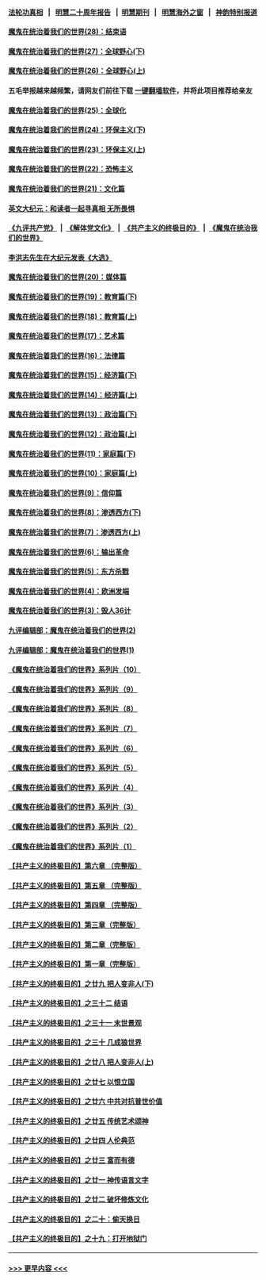 #### [法轮功真相](https://github.com/gfw-breaker/truth/blob/master/README.md?t=0) &nbsp;&nbsp;|&nbsp;&nbsp; [明慧二十周年报告](https://github.com/gfw-breaker/mh-reports/blob/master/README.md?t=0) &nbsp;&nbsp;|&nbsp;&nbsp;[明慧期刊](https://github.com/gfw-breaker/mh-qikan) &nbsp;&nbsp;|&nbsp;&nbsp; [明慧海外之窗](https://github.com/gfw-breaker/mh-news/blob/master/README.md?t=0) &nbsp;&nbsp;|&nbsp;&nbsp; [神韵特别报道](https://github.com/gfw-breaker/mh-news/blob/master/shenyun.md?t=0)
#### [魔鬼在统治着我们的世界(28)：结束语](../pages/nsc422/n10936246.md?t=07051702) 
#### [魔鬼在统治着我们的世界(27)：全球野心(下)](../pages/nsc422/n10928319.md?t=07051702) 
#### [魔鬼在统治着我们的世界(26)：全球野心(上)](../pages/nsc422/n10900318.md?t=07051702) 
#### 五毛举报越来越频繁，请网友们前往下载 [一键翻墙软件](https://github.com/gfw-breaker/ssr-accounts)，并将此项目推荐给亲友
#### [魔鬼在统治着我们的世界(25)：全球化](../pages/nsc422/n10788205.md?t=07051702) 
#### [魔鬼在统治着我们的世界(24)：环保主义(下)](../pages/nsc422/n10695307.md?t=07051702) 
#### [魔鬼在统治着我们的世界(23)：环保主义(上)](../pages/nsc422/n10688613.md?t=07051702) 
#### [魔鬼在统治着我们的世界(22)：恐怖主义](../pages/nsc422/n10614727.md?t=07051702) 
#### [魔鬼在统治着我们的世界(21)：文化篇](../pages/nsc422/n10597706.md?t=07051702) 
#### [英文大纪元：和读者一起寻真相 无所畏惧](../pages/nsc422/n12542027.md?t=07051702) 
#### [《九评共产党》](https://github.com/begood0513/9ping.md/blob/master/README.md) &nbsp;|&nbsp; [《解体党文化》](../../../../jtdwh.md/blob/master/README.md)  &nbsp;|&nbsp; [《共产主义的终极目的》](../../../../gczydzjmd.md/blob/master/README.md) &nbsp;|&nbsp; [《魔鬼在统治我们的世界》](../../../../mgztzwmdsj.md/blob/master/README.md) 
#### [李洪志先生在大纪元发表《大选》](../pages/nsc422/n12534746.md?t=07051702) 
#### [魔鬼在统治着我们的世界(20)：媒体篇](../pages/nsc422/n10586579.md?t=07051702) 
#### [魔鬼在统治着我们的世界(19)：教育篇(下)](../pages/nsc422/n10564808.md?t=07051702) 
#### [魔鬼在统治着我们的世界(18)：教育篇(上)](../pages/nsc422/n10526970.md?t=07051702) 
#### [魔鬼在统治着我们的世界(17)：艺术篇](../pages/nsc422/n10499093.md?t=07051702) 
#### [魔鬼在统治着我们的世界(16)：法律篇](../pages/nsc422/n10485969.md?t=07051702) 
#### [魔鬼在统治着我们的世界(15)：经济篇(下)](../pages/nsc422/n10469975.md?t=07051702) 
#### [魔鬼在统治着我们的世界(14)：经济篇(上)](../pages/nsc422/n10457370.md?t=07051702) 
#### [魔鬼在统治着我们的世界(13)：政治篇(下)](../pages/nsc422/n10448270.md?t=07051702) 
#### [魔鬼在统治着我们的世界(12)：政治篇(上)](../pages/nsc422/n10444576.md?t=07051702) 
#### [魔鬼在统治着我们的世界(11)：家庭篇(下)](../pages/nsc422/n10440961.md?t=07051702) 
#### [魔鬼在统治着我们的世界(10)：家庭篇(上)](../pages/nsc422/n10435448.md?t=07051702) 
#### [魔鬼在统治着我们的世界(9)：信仰篇](../pages/nsc422/n10432159.md?t=07051702) 
#### [魔鬼在统治着我们的世界(8)：渗透西方(下)](../pages/nsc422/n10429603.md?t=07051702) 
#### [魔鬼在统治着我们的世界(7)：渗透西方(上)](../pages/nsc422/n10426013.md?t=07051702) 
#### [魔鬼在统治着我们的世界(6)：输出革命](../pages/nsc422/n10421536.md?t=07051702) 
#### [魔鬼在统治着我们的世界(5)：东方杀戮](../pages/nsc422/n10417707.md?t=07051702) 
#### [魔鬼在统治着我们的世界(4)：欧洲发端](../pages/nsc422/n10414890.md?t=07051702) 
#### [魔鬼在统治着我们的世界(3)：毁人36计](../pages/nsc422/n10411583.md?t=07051702) 
#### [九评编辑部：魔鬼在统治着我们的世界(2)](../pages/nsc422/n10410036.md?t=07051702) 
#### [九评编辑部：魔鬼在统治着我们的世界(1)](../pages/nsc422/n10406825.md?t=07051702) 
#### [《魔鬼在统治着我们的世界》系列片（10）](../pages/nsc422/n12292670.md?t=07051702) 
#### [《魔鬼在统治着我们的世界》系列片（9）](../pages/nsc422/n12290859.md?t=07051702) 
#### [《魔鬼在统治着我们的世界》系列片（8）](../pages/nsc422/n12287445.md?t=07051702) 
#### [《魔鬼在统治着我们的世界》系列片（7）](../pages/nsc422/n12283425.md?t=07051702) 
#### [《魔鬼在统治着我们的世界》系列片（6）](../pages/nsc422/n12282314.md?t=07051702) 
#### [《魔鬼在统治着我们的世界》系列片（5）](../pages/nsc422/n12281419.md?t=07051702) 
#### [《魔鬼在统治着我们的世界》系列片（4）](../pages/nsc422/n12274024.md?t=07051702) 
#### [《魔鬼在统治着我们的世界》系列片（3）](../pages/nsc422/n12271322.md?t=07051702) 
#### [《魔鬼在统治着我们的世界》系列片（2）](../pages/nsc422/n12269049.md?t=07051702) 
#### [《魔鬼在统治着我们的世界》系列片（1）](../pages/nsc422/n12267575.md?t=07051702) 
#### [【共产主义的终极目的】第六章 （完整版）](../pages/nsc422/n11428913.md?t=07051702) 
#### [【共产主义的终极目的】第五章 （完整版）](../pages/nsc422/n11428912.md?t=07051702) 
#### [【共产主义的终极目的】第四章 （完整版）](../pages/nsc422/n11428907.md?t=07051702) 
#### [【共产主义的终极目的】第三章（完整版）](../pages/nsc422/n11428848.md?t=07051702) 
#### [【共产主义的终极目的】第二章（完整版）](../pages/nsc422/n11428831.md?t=07051702) 
#### [【共产主义的终极目的】第一章（完整版）](../pages/nsc422/n11417651.md?t=07051702) 
#### [【共产主义的终极目的】之廿九 把人变非人(下)](../pages/nsc422/n11344140.md?t=07051702) 
#### [【共产主义的终极目的】之三十二 结语](../pages/nsc422/n11360535.md?t=07051702) 
#### [【共产主义的终极目的】之三十一 末世景观](../pages/nsc422/n11351129.md?t=07051702) 
#### [【共产主义的终极目的】之三十 几成狼世界](../pages/nsc422/n11348280.md?t=07051702) 
#### [【共产主义的终极目的】之廿八 把人变非人(上)](../pages/nsc422/n11340492.md?t=07051702) 
#### [【共产主义的终极目的】之廿七 以恨立国](../pages/nsc422/n11336944.md?t=07051702) 
#### [【共产主义的终极目的】之廿六 中共对抗普世价值](../pages/nsc422/n11324785.md?t=07051702) 
#### [【共产主义的终极目的】之廿五 传统艺术颂神](../pages/nsc422/n11296396.md?t=07051702) 
#### [【共产主义的终极目的】之廿四 人伦典范](../pages/nsc422/n11296397.md?t=07051702) 
#### [【共产主义的终极目的】之廿三 富而有德](../pages/nsc422/n11283598.md?t=07051702) 
#### [【共产主义的终极目的】之廿一 神传语言文字](../pages/nsc422/n11263265.md?t=07051702) 
#### [【共产主义的终极目的】之廿二 破坏修炼文化](../pages/nsc422/n11245728.md?t=07051702) 
#### [【共产主义的终极目的】之二十：偷天换日](../pages/nsc422/n11238846.md?t=07051702) 
#### [【共产主义的终极目的】之十九：打开地狱门](../pages/nsc422/n11206376.md?t=07051702) 

----
#### [ >>> 更早内容 <<< ](../indexes/nsc422-earlier.md)

